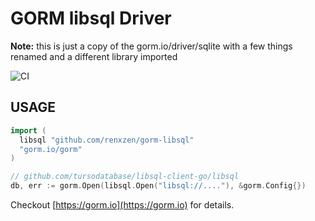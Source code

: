 # GORM libsql Driver

**Note:** this is just a copy of the gorm.io/driver/sqlite with a few things renamed and a different library imported

![CI](https://github.com/go-gorm/sqlite/workflows/CI/badge.svg)

## USAGE

```go
import (
  libsql "github.com/renxzen/gorm-libsql"
  "gorm.io/gorm"
)

// github.com/tursodatabase/libsql-client-go/libsql
db, err := gorm.Open(libsql.Open("libsql://...."), &gorm.Config{})
```

Checkout [https://gorm.io](https://gorm.io) for details.

